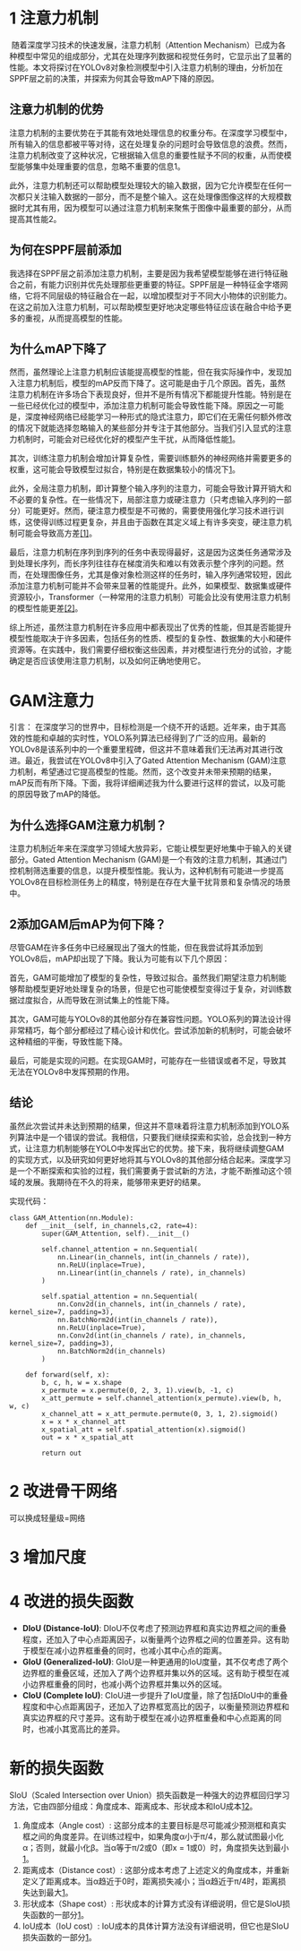 # 1 注意力机制

​		随着深度学习技术的快速发展，注意力机制（Attention Mechanism）已成为各种模型中常见的组成部分，尤其在处理序列数据和视觉任务时，它显示出了显著的性能。本文将探讨在YOLOv8对象检测模型中引入注意力机制的理由，分析加在SPPF层之前的决策，并探索为何其会导致mAP下降的原因。

## 注意力机制的优势

​		注意力机制的主要优势在于其能有效地处理信息的权重分布。在深度学习模型中，所有输入的信息都被平等对待，这在处理复杂的问题时会导致信息的浪费。然而，注意力机制改变了这种状况，它根据输入信息的重要性赋予不同的权重，从而使模型能够集中处理重要的信息，忽略不重要的信息1。

​		此外，注意力机制还可以帮助模型处理较大的输入数据，因为它允许模型在任何一次都只关注输入数据的一部分，而不是整个输入。这在处理像图像这样的大规模数据时尤其有用，因为模型可以通过注意力机制来聚焦于图像中最重要的部分，从而提高其性能2。

## 为何在SPPF层前添加

​		我选择在SPPF层之前添加注意力机制，主要是因为我希望模型能够在进行特征融合之前，有能力识别并优先处理那些更重要的特征。SPPF层是一种特征金字塔网络，它将不同层级的特征融合在一起，以增加模型对于不同大小物体的识别能力。在这之前加入注意力机制，可以帮助模型更好地决定哪些特征应该在融合中给予更多的重视，从而提高模型的性能。

## 为什么mAP下降了

​		然而，虽然理论上注意力机制应该能提高模型的性能，但在我实际操作中，发现加入注意力机制后，模型的mAP反而下降了。这可能是由于几个原因。首先，虽然注意力机制在许多场合下表现良好，但并不是所有情况下都能提升性能。特别是在一些已经优化过的模型中，添加注意力机制可能会导致性能下降。原因之一可能是，深度神经网络已经能学习一种形式的隐式注意力，即它们在无需任何额外修改的情况下就能选择忽略输入的某些部分并专注于其他部分。当我们引入显式的注意力机制时，可能会对已经优化好的模型产生干扰，从而降低性能[1](https://theaisummer.com/attention/)。

​		其次，训练注意力机制会增加计算复杂性，需要训练额外的神经网络并需要更多的权重，这可能会导致模型过拟合，特别是在数据集较小的情况下[1](https://theaisummer.com/attention/)。

​		此外，全局注意力机制，即计算整个输入序列的注意力，可能会导致计算开销大和不必要的复杂性。在一些情况下，局部注意力或硬注意力（只考虑输入序列的一部分）可能更好。然而，硬注意力模型是不可微的，需要使用强化学习技术进行训练，这使得训练过程更复杂，并且由于函数在其定义域上有许多突变，硬注意力机制可能会导致高方差[[1]](https://theaisummer.com/attention/)。

​		最后，注意力机制在序列到序列的任务中表现得最好，这是因为这类任务通常涉及到处理长序列，而长序列往往存在梯度消失和难以有效表示整个序列的问题。然而，在处理图像任务，尤其是像对象检测这样的任务时，输入序列通常较短，因此添加注意力机制可能并不会带来显著的性能提升。此外，如果模型、数据集或硬件资源较小，Transformer（一种常用的注意力机制）可能会比没有使用注意力机制的模型性能更差[[2]](https://ai.stackexchange.com/questions/25253/can-the-attention-mechanism-improve-the-performance-in-the-case-of-short-sequenc)。

​		综上所述，虽然注意力机制在许多应用中都表现出了优秀的性能，但其是否能提升模型性能取决于许多因素，包括任务的性质、模型的复杂性、数据集的大小和硬件资源等。在实践中，我们需要仔细权衡这些因素，并对模型进行充分的试验，才能确定是否应该使用注意力机制，以及如何正确地使用它。





# GAM注意力

引言： 在深度学习的世界中，目标检测是一个绕不开的话题。近年来，由于其高效的性能和卓越的实时性，YOLO系列算法已经得到了广泛的应用。最新的YOLOv8是该系列中的一个重要里程碑，但这并不意味着我们无法再对其进行改进。最近，我尝试在YOLOv8中引入了Gated Attention Mechanism (GAM)注意力机制，希望通过它提高模型的性能。然而，这个改变并未带来预期的结果，mAP反而有所下降。下面，我将详细阐述我为什么要进行这样的尝试，以及可能的原因导致了mAP的降低。

## 为什么选择GAM注意力机制？

注意力机制近年来在深度学习领域大放异彩，它能让模型更好地集中于输入的关键部分。Gated Attention Mechanism (GAM)是一个有效的注意力机制，其通过门控机制筛选重要的信息，以提升模型性能。我认为，这种机制有可能进一步提高YOLOv8在目标检测任务上的精度，特别是在存在大量干扰背景和复杂情况的场景中。

## 2添加GAM后mAP为何下降？

尽管GAM在许多任务中已经展现出了强大的性能，但在我尝试将其添加到YOLOv8后，mAP却出现了下降。我认为可能有以下几个原因：

首先，GAM可能增加了模型的复杂性，导致过拟合。虽然我们期望注意力机制能够帮助模型更好地处理复杂的场景，但是它也可能使模型变得过于复杂，对训练数据过度拟合，从而导致在测试集上的性能下降。

其次，GAM可能与YOLOv8的其他部分存在兼容性问题。YOLO系列的算法设计得非常精巧，每个部分都经过了精心设计和优化。尝试添加新的机制时，可能会破坏这种精细的平衡，导致性能下降。

最后，可能是实现的问题。在实现GAM时，可能存在一些错误或者不足，导致其无法在YOLOv8中发挥预期的作用。

## 结论

虽然此次尝试并未达到预期的结果，但这并不意味着将注意力机制添加到YOLO系列算法中是一个错误的尝试。我相信，只要我们继续探索和实验，总会找到一种方式，让注意力机制能够在YOLO中发挥出它的优势。接下来，我将继续调整GAM的实现方式，以及研究如何更好地将其与YOLOv8的其他部分结合起来。深度学习是一个不断探索和实验的过程，我们需要勇于尝试新的方法，才能不断推动这个领域的发展。我期待在不久的将来，能够带来更好的结果。



实现代码：

```
class GAM_Attention(nn.Module):
    def __init__(self, in_channels,c2, rate=4):
        super(GAM_Attention, self).__init__()

        self.channel_attention = nn.Sequential(
            nn.Linear(in_channels, int(in_channels / rate)),
            nn.ReLU(inplace=True),
            nn.Linear(int(in_channels / rate), in_channels)
        )

        self.spatial_attention = nn.Sequential(
            nn.Conv2d(in_channels, int(in_channels / rate), kernel_size=7, padding=3),
            nn.BatchNorm2d(int(in_channels / rate)),
            nn.ReLU(inplace=True),
            nn.Conv2d(int(in_channels / rate), in_channels, kernel_size=7, padding=3),
            nn.BatchNorm2d(in_channels)
        )

    def forward(self, x):
        b, c, h, w = x.shape
        x_permute = x.permute(0, 2, 3, 1).view(b, -1, c)
        x_att_permute = self.channel_attention(x_permute).view(b, h, w, c)
        x_channel_att = x_att_permute.permute(0, 3, 1, 2).sigmoid()
        x = x * x_channel_att
        x_spatial_att = self.spatial_attention(x).sigmoid()
        out = x * x_spatial_att

        return out
```





# 2 改进骨干网络

可以换成轻量级=网络



# 3 增加尺度





# 4 改进的损失函数

- **DIoU (Distance-IoU)**: DIoU不仅考虑了预测边界框和真实边界框之间的重叠程度，还加入了中心点距离因子，以衡量两个边界框之间的位置差异。这有助于模型在减小边界框重叠的同时，也减小其中心点的距离。
- **GIoU (Generalized-IoU)**: GIoU是一种更通用的IoU度量，其不仅考虑了两个边界框的重叠区域，还加入了两个边界框并集以外的区域。这有助于模型在减小边界框重叠的同时，也减小两个边界框并集以外的区域。
- **CIoU (Complete IoU)**: CIoU进一步提升了IoU度量，除了包括DIoU中的重叠程度和中心点距离因子，还加入了边界框宽高比的因子，以衡量预测边界框和真实边界框的尺寸差异。这有助于模型在减小边界框重叠和中心点距离的同时，也减小其宽高比的差异。



# 新的损失函数

SIoU（Scaled Intersection over Union）损失函数是一种强大的边界框回归学习方法，它由四部分组成：角度成本、距离成本、形状成本和IoU成本[1](https://www.codetd.com/en/article/14832130)[2](https://developerknow.com/the-tenth-improvement-of-yolov5-the-loss-function-is-improved-to-siou/)。

1. 角度成本（Angle cost）: 这部分成本的主要目标是尽可能减少预测框和真实框之间的角度差异。在训练过程中，如果角度α小于π/4，那么就试图最小化α；否则，就最小化β。当α等于π/2或0（即x = 1或0）时，角度损失达到最小[1](https://www.codetd.com/en/article/14832130)。
2. 距离成本（Distance cost）: 这部分成本考虑了上述定义的角度成本，并重新定义了距离成本。当α趋近于0时，距离损失减小；当α趋近于π/4时，距离损失达到最大[1](https://www.codetd.com/en/article/14832130)。
3. 形状成本（Shape cost）: 形状成本的计算方式没有详细说明，但它是SIoU损失函数的一部分[1](https://www.codetd.com/en/article/14832130)。
4. IoU成本（IoU cost）: IoU成本的具体计算方法没有详细说明，但它也是SIoU损失函数的一部分[1](https://www.codetd.com/en/article/14832130)。
